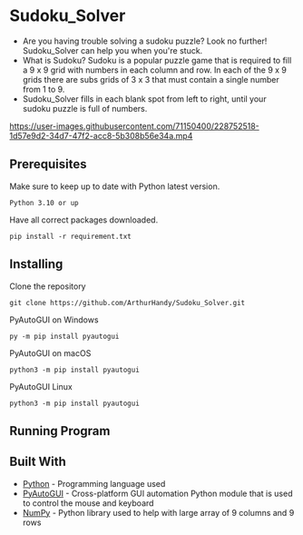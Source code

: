 # Sudoku_Solver
- Are you having trouble solving a sudoku puzzle? Look no further! Sudoku_Solver can help you when you're stuck.
- What is Sudoku? Sudoku is a popular puzzle game that is required to fill a 9 x 9 grid with numbers in each column and row. In each of the 9 x 9 grids there are subs grids of 3 x 3 that must contain a single number from 1 to 9. 
- Sudoku_Solver fills in each blank spot from left to right, until your sudoku puzzle is full of numbers.

https://user-images.githubusercontent.com/71150400/228752518-1d57e9d2-34d7-47f2-acc8-5b308b56e34a.mp4

## Prerequisites
Make sure to keep up to date with Python latest version.
```
Python 3.10 or up
```

Have all correct packages downloaded.
```
pip install -r requirement.txt
```

## Installing
Clone the repository
```
git clone https://github.com/ArthurHandy/Sudoku_Solver.git
```

PyAutoGUI on Windows
```
py -m pip install pyautogui
```

PyAutoGUI on macOS
```
python3 -m pip install pyautogui
```

PyAutoGUI Linux
```
python3 -m pip install pyautogui
```

## Running Program


## Built With
- [Python](https://python.org) - Programming language used
- [PyAutoGUI](https://github.com/asweigart/pyautogui) - Cross-platform GUI automation Python module that is used to control the mouse and keyboard
- [NumPy](https://numpy.org/) - Python library used to help with large array of 9 columns and 9 rows
